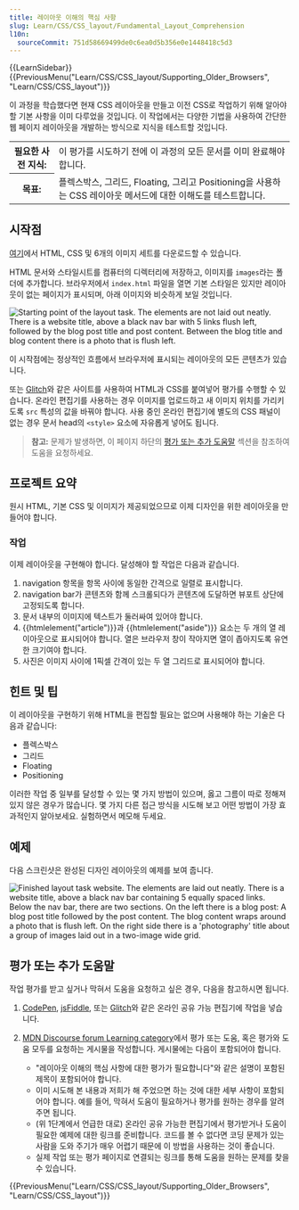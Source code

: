 ```yaml
---
title: 레이아웃 이해의 핵심 사항
slug: Learn/CSS/CSS_layout/Fundamental_Layout_Comprehension
l10n:
  sourceCommit: 751d58669499de0c6ea0d5b356e0e1448418c5d3
---
```


{{LearnSidebar}}
{{PreviousMenu("Learn/CSS/CSS_layout/Supporting_Older_Browsers", "Learn/CSS/CSS_layout")}}

이 과정을 학습했다면 현재 CSS 레이아웃을 만들고 이전 CSS로 작업하기 위해 알아야 할 기본 사항을 이미 다루었을 것입니다. 이 작업에서는 다양한 기법을 사용하여 간단한 웹 페이지 레이아웃을 개발하는 방식으로 지식을 테스트할 것입니다.

<table>
  <tbody>
    <tr>
      <th scope="row">필요한 사전 지식:</th>
      <td>
        이 평가를 시도하기 전에 이 과정의 모든 문서를 이미 완료해야 합니다.
      </td>
    </tr>
    <tr>
      <th scope="row">목표:</th>
      <td>
        플렉스박스, 그리드, Floating, 그리고 Positioning을 사용하는 CSS 레이아웃 메서드에 대한 이해도를 테스트합니다.
      </td>
    </tr>
  </tbody>
</table>

## 시작점

[여기](https://github.com/mdn/learning-area/tree/main/css/css-layout/fundamental-layout-comprehension)에서 HTML, CSS 및 6개의 이미지 세트를 다운로드할 수 있습니다.

HTML 문서와 스타일시트를 컴퓨터의 디렉터리에 저장하고, 이미지를 `images`라는 폴더에 추가합니다. 브라우저에서 `index.html` 파일을 열면 기본 스타일은 있지만 레이아웃이 없는 페이지가 표시되며, 아래 이미지와 비슷하게 보일 것입니다.

![Starting point of the layout task. The elements are not laid out neatly. There is a website title, above a black nav bar with 5 links flush left, followed by the blog post title and post content. Between the blog title and blog content there is a photo that is flush left.](layout-task-start.png)

이 시작점에는 정상적인 흐름에서 브라우저에 표시되는 레이아웃의 모든 콘텐츠가 있습니다.

또는 [Glitch](https://glitch.com/)와 같은 사이트를 사용하여 HTML과 CSS를 붙여넣어 평가를 수행할 수 있습니다. 온라인 편집기를 사용하는 경우 이미지를 업로드하고 새 이미지 위치를 가리키도록 `src` 특성의 값을 바꿔야 합니다. 사용 중인 온라인 편집기에 별도의 CSS 패널이 없는 경우 문서 head의 `<style>` 요소에 자유롭게 넣어도 됩니다.

> **참고:** 문제가 발생하면, 이 페이지 하단의 [평가 또는 추가 도움말](#assessment_or_further_help) 섹션을 참조하여 도움을 요청하세요.

## 프로젝트 요약

원시 HTML, 기본 CSS 및 이미지가 제공되었으므로 이제 디자인을 위한 레이아웃을 만들어야 합니다.

### 작업

이제 레이아웃을 구현해야 합니다. 달성해야 할 작업은 다음과 같습니다.

1. navigation 항목을 항목 사이에 동일한 간격으로 일렬로 표시합니다.
2. navigation bar가 콘텐츠와 함께 스크롤되다가 콘텐츠에 도달하면 뷰포트 상단에 고정되도록 합니다.
3. 문서 내부의 이미지에 텍스트가 둘러싸여 있어야 합니다.
4. {{htmlelement("article")}}과 {{htmlelement("aside")}} 요소는 두 개의 열 레이아웃으로 표시되어야 합니다. 열은 브라우저 창이 작아지면 열이 좁아지도록 유연한 크기여야 합니다.
5. 사진은 이미지 사이에 1픽셀 간격이 있는 두 열 그리드로 표시되어야 합니다.

## 힌트 및 팁

이 레이아웃을 구현하기 위해 HTML을 편집할 필요는 없으며 사용해야 하는 기술은 다음과 같습니다:

- 플렉스박스
- 그리드
- Floating
- Positioning

이러한 작업 중 일부를 달성할 수 있는 몇 가지 방법이 있으며, 옳고 그름이 따로 정해져 있지 않은 경우가 많습니다. 몇 가지 다른 접근 방식을 시도해 보고 어떤 방법이 가장 효과적인지 알아보세요. 실험하면서 메모해 두세요.

## 예제

다음 스크린샷은 완성된 디자인 레이아웃의 예제를 보여 줍니다.

![Finished layout task website. The elements are laid out neatly. There is a website title, above a black nav bar containing 5 equally spaced links. Below the nav bar, there are two sections. On the left there is a blog post: A blog post title followed by the post content. The blog content wraps around a photo that is flush left. On the right side there is a 'photography' title about a group of images laid out in a two-image wide grid.](layout-task-complete.png)

## 평가 또는 추가 도움말

작업 평가를 받고 싶거나 막혀서 도움을 요청하고 싶은 경우, 다음을 참고하시면 됩니다.

1. [CodePen](https://codepen.io/), [jsFiddle](https://jsfiddle.net/), 또는 [Glitch](https://glitch.com/)와 같은 온라인 공유 가능 편집기에 작업을 넣습니다.
2. [MDN Discourse forum Learning category](https://discourse.mozilla.org/c/mdn/learn/250)에서 평가 또는 도움, 혹은 평가와 도움 모두를 요청하는 게시물을 작성합니다. 게시물에는 다음이 포함되어야 합니다.

   - "레이아웃 이해의 핵심 사항에 대한 평가가 필요합니다"와 같은 설명이 포함된 제목이 포함되어야 합니다.
   - 이미 시도해 본 내용과 저희가 해 주었으면 하는 것에 대한 세부 사항이 포함되어야 합니다. 예를 들어, 막혀서 도움이 필요하거나 평가를 원하는 경우를 알려 주면 됩니다.
   - (위 1단계에서 언급한 대로) 온라인 공유 가능한 편집기에서 평가받거나 도움이 필요한 예제에 대한 링크를 준비합니다. 코드를 볼 수 없다면 코딩 문제가 있는 사람을 도와 주기가 매우 어렵기 때문에 이 방법을 사용하는 것이 좋습니다.
   - 실제 작업 또는 평가 페이지로 연결되는 링크를 통해 도움을 원하는 문제를 찾을 수 있습니다.

{{PreviousMenu("Learn/CSS/CSS_layout/Supporting_Older_Browsers", "Learn/CSS/CSS_layout")}}
